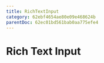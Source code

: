 ```yaml
---
title: RichTextInput
category: 62ebf4654ae80e09e468624b
parentDoc: 62ec01bd561bab0aa775efe4
---
```


# Rich Text Input